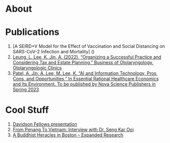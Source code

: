 # About

# Publications
1. [A SEIRD+V Model for the Effect of Vaccination and Social Distancing on SARS-CoV-2 Infection and Mortality] ()
2. [Leung, L. Lee, K. Jin, A. (2022), “Organizing a Successful Practice and Considering Tax and Estate Planning,” Business of Otolaryngology, Otolaryngologic Clinics]()
3. [Patel, A. Jin, A. Lee, M. Lee, K.  “AI and Information Technology, Pros, Cons, and Opportunities,” In Essential Rational Healthcare Economics and Its Environment. To be published by Nova Science Publishers in Spring 2023]()

# Cool Stuff
1. [Davidson Fellows presentation](https://www.youtube.com/watch?v=lC3DmKuByLg) 
2. [From Penang To Vietnam: Interview with Dr. Seng Kar Ooi](https://drive.google.com/file/d/1c3BA7XlC9cNjSyosM-scYkhrYb-i7DrN/view)
3. [A Buddhist Heracles in Boston – Expanded Research](https://github.com/bibjin/bibjin.github.io/blob/main/Buddhist%20Heracles%20in%20Boston.pdf)
